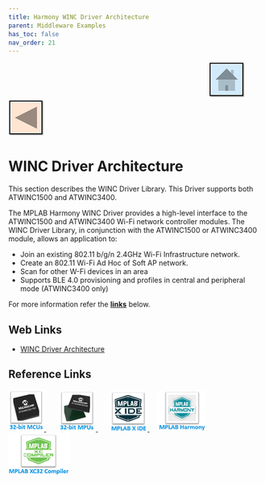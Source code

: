 ```yaml
---
title: Harmony WINC Driver Architecture
parent: Middleware Examples
has_toc: false
nav_order: 21
---
```


&nbsp;&nbsp;&nbsp;&nbsp;&nbsp;&nbsp;&nbsp;&nbsp;&nbsp;&nbsp;&nbsp;&nbsp;&nbsp;&nbsp;&nbsp;&nbsp;&nbsp;&nbsp;&nbsp;&nbsp;&nbsp;&nbsp;&nbsp;&nbsp;&nbsp;&nbsp;&nbsp;&nbsp; &nbsp;&nbsp;&nbsp;&nbsp;&nbsp;&nbsp;&nbsp;&nbsp;&nbsp;&nbsp;&nbsp;&nbsp;&nbsp;&nbsp;&nbsp;&nbsp;&nbsp;&nbsp;&nbsp;&nbsp;&nbsp;&nbsp;&nbsp;&nbsp;&nbsp;&nbsp;&nbsp;&nbsp;&nbsp;&nbsp;&nbsp;&nbsp;&nbsp;&nbsp;&nbsp;&nbsp;&nbsp;&nbsp;&nbsp;&nbsp;&nbsp;&nbsp;&nbsp;&nbsp;&nbsp;&nbsp;&nbsp;&nbsp;&nbsp;&nbsp;&nbsp;&nbsp;&nbsp;&nbsp;&nbsp;&nbsp;&nbsp;&nbsp;&nbsp;&nbsp;&nbsp;&nbsp;&nbsp;&nbsp;&nbsp;&nbsp;&nbsp;&nbsp;&nbsp;&nbsp;&nbsp;&nbsp;[<img src="../../r_images/quick_home.png" title="Home">](../../../readme.md) [<img src="../../r_images/quick_back.png"  title="Back">](../readme.md)

# WINC Driver Architecture

This section describes the WINC Driver Library. This Driver supports both ATWINC1500 and ATWINC3400.

The MPLAB Harmony WINC Driver provides a high-level interface to the ATWINC1500 and ATWINC3400 Wi-Fi network controller modules. The WINC Driver Library, in conjunction with the ATWINC1500 or ATWINC3400 module, allows an application to:
- Join an existing 802.11 b/g/n 2.4GHz Wi-Fi Infrastructure network.
- Create an 802.11 Wi-Fi Ad Hoc of Soft AP network.
- Scan for other W-Fi devices in an area
- Supports BLE 4.0 provisioning and profiles in central and peripheral mode (ATWINC3400 only)

For more information refer the **[links](#Web-Links)** below.

## <a id="Web-Links"> </a>
## Web Links

- <a href="https://github.com/Microchip-MPLAB-Harmony/wireless/blob/master/doc/WINC%20Driver%20Architecture.pdf" target="_blank">WINC Driver Architecture</a>

## Reference Links
[<a href="https://www.microchip.com/design-centers/32-bit" target="_blank"> <img src="../../r_images/32_bit_mcus.png"> </a>]()  &nbsp; &nbsp; &nbsp; [<a href="https://www.microchip.com/design-centers/32-bit-mpus" target="_blank"> <img src="../../r_images/32_bit_mpus.png"> </a>]()  &nbsp; &nbsp; &nbsp; [<a href="https://www.microchip.com/mplab/mplab-x-ide" target="_blank"> <img src="../../r_images/mplab_x_ide.png"> </a>]()  &nbsp; &nbsp; [<a href="https://www.microchip.com/mplab/mplab-harmony" target="_blank"> <img src="../../r_images/mplab_harmony.png"> </a>]() [<a href="https://www.microchip.com/mplab/compilers" target="_blank"> <img src="../../r_images/mplab_compiler.png"> </a>]()  
